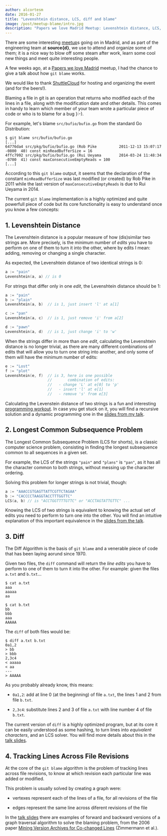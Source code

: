 ```yaml
---
author: alcortesm
date: 2016-01-27
title: "Levenshtein distance, LCS, diff and blame"
image: /post/meetup-blame/intro.jpg
description: "Papers we love Madrid Meetup: Levenshtein distance, LCS, diff and blame."
---
```


There are some interesting [meetup](http://www.meetup.com)s going on in Madrid,
and as part of the engineering team at **source{d}**, we use to attend and
organize some of them; it is a nice way to blow off some steam after work,
learn some cool new things and meet quite interesting people.

A few weeks ago, at a [Papers we love
Madrid](http://www.meetup.com/Papers-We-Love-Madrid/) meetup, I had the chance
to give a talk about how `git blame` works.

We would like to thank [ShuttleCloud](https://www.shuttlecloud.com/) for
hosting and organizing the event (and for the beers!).

Blaming a file in git is an operation that returns who modified each of the
lines in a file, along with the modification date and other details.  This
comes in handy to learn which member of your team wrote a particular piece of
code or who is to blame for a bug }:-).

For example, let's blame `src/bufio/bufio.go` from the standard Go Distribution:

```text
$ git blame src/bufio/bufio.go
[...]
64776da4 src/pkg/bufio/bufio.go (Rob Pike          2011-12-13 15:07:17 -0800  40) const minReadBufferSize = 16
4ffc7992 src/pkg/bufio/bufio.go (Rui Ueyama        2014-03-24 11:48:34 -0700  41) const maxConsecutiveEmptyReads = 100
[...]
```

According to this `git blame` output, it seems that the declaration of the
constant `minReadBufferSize` was last modified (or created) by Rob Pike in 2011
while the last version of `maxConsecutiveEmptyReads` is due to Rui Ueyama in
2014.

The current `git blame` implementation is a highly optimized and quite
powerfull piece of code but its core functionality is easy to understand
once you know a few concepts:

## 1. Levenshtein Distance

The Levenshtein distance is a popular measure of how (dis)similar two strings
are.  More precisely, is the minimum number of _edits_ you have to perform on
one of them to turn it into the other, where by edits I mean: adding, removing
or changing a single character.

As expected, the Levenshtein distance of two identical strings is 0:

```Go
a := "pain"
Levenshtein(a, a) // is 0
```

For strings that differ only in one _edit_, the Levenshtein distance should be
1:

```Go
a := "pain"
b := "plain"
Levenshtein(a, b)  // is 1, just insert 'l' at a[1]

c := "pan"
Levenshtein(a, c)  // is 1, just remove 'i' from a[2]

d := "pawn"
Levenshtein(a, d)  // is 1, just change 'i' to 'w'
```

When the strings differ in more than one _edit_, calculating the
Levenshtein distance is no longer trivial, as there are many different
combinations of edits that will allow you to turn one string into another,
and only some of them will have the minimum number of edits:

```Go
e := "Lost"
f := "plot"
Levenshtein(e, f)  // is 3, here is one possible
                   //       combination of edits:
                   //   - change 'L' at e[0] to 'p'
                   //   - insert 'l' at e[1]
                   //   - remove 's' from e[3]
```

Calculating the Levenstein distance of two strings is a fun and interesting
[programming workout](https://www.youtube.com/watch?v=wXQLil_SGCI).  In case
you get stuck on it, you will find a recursive solution and a dynamic
programming one in the [slides from my
talk](/post/meetup-blame/pwl-diff-blame.pdf).

## 2. Longest Common Subsequence Problem

The Longest Common Subsequence Problem (LCS for shorts), is a classic computer
science problem, consisting in finding the longest subsequence common to all
sequences in a given set.

For example, the LCS of the strings `"pain"` and `"plans"` is `"pan"`, as it
has all the character common to both strings, without messing up the character
ordering.

Solving this problem for longer strings is not trivial, though:

```Go
a := "AAACCGTGAGTTATTCGTTCTAGAA"
b := "CACCCCTAAGGTACCTTTGGTTC"
LCS(a, b) // is "ACCTGGTTTTGTTC" or "ACCTAGTATTGTTC" ...
```

Knowing the LCS of two strings is equivalent to knowing the actual set of
edits you need to perform to turn one into the other. You will find an
intuitive explanation of this important equivalence in the [slides from the
talk](/post/meetup-blame/pwl-diff-blame.pdf).

## 3. Diff

The Diff Algorithm is the basis of `git blame` and a venerable piece of
code that has been laying aorund since 1970.

Given two files, the `diff` command will return the _line edits_ you have to
perform to one of them to turn it into the other. For example: given the files
`a.txt` and `b.txt`...

```text
$ cat a.txt
aaa
aaaaa
aa

$ cat b.txt
bb
bbb
aaa
AAAAA
```

The `diff` of both files would be:

```text
$ diff a.txt b.txt
0a1,2
> bb
> bbb
2,3c4
< aaaaa
< aa
---
> AAAAA
```

As you probably already know, this means:

- `0a1,2`: add at line 0 (at the beginning) of file `a.txt`, the lines 1 and 2 from file `b.txt`.

- `2,3c4`: substitute lines 2 and 3 of file `a.txt` with line number 4 of file `b.txt`.

The current version of `diff` is a highly optimized program, but at its core it
can be easily understood as some hashing, to turn lines into _equivalent
characters_, and an LCS solver.  You will find more details about this in the
[talk slides](/post/meetup-blame/pwl-diff-blame.pdf).

## 4. Tracking Lines Across File Revisions

At the core of the `git blame` algorithm is the problem of tracking lines
across file revisions, to know at which revision each particular line
was added or modified.

This problem is usually solved by creating a graph were:

- vertexes represent each of the lines of a file, for all revisions of the file

- edges represent the same line across diferent revisions of the file

In the [talk slides](/post/meetup-blame/pwl-diff-blame.pdf) there are examples of
forward and backward versions of a graph traversal algorithm to solve the
blaming problem, from the 2006 paper [Mining Version Archives for Co-changed
Lines](https://users.soe.ucsc.edu/~ejw/papers/MSR26s-zimmermann.pdf)
(Zimmermann et al.).


